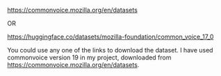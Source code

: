 https://commonvoice.mozilla.org/en/datasets

OR

https://huggingface.co/datasets/mozilla-foundation/common_voice_17_0

You could use any one of the links to download the dataset. I have used commonvoice version 19 in my project, downloaded from https://commonvoice.mozilla.org/en/datasets.

